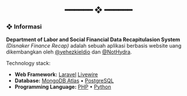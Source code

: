 <h2 align="center"> ━━━━━━  ❖  ━━━━━━ </h2>

### ❖ Informasi

**Department of Labor and Social Financial Data Recapitulasion System** *(Disnaker Finance Recap)* adalah sebuah aplikasi berbasis website uang dikembangkan oleh [@yehezkieldio](https://github.com/yehezkieldio) dan [@NotHydra](https://github.com/NotHydra).

Technology stack:

- **Web Framework:** [Laravel](https://laravel.com/) [Livewire](https://laravel-livewire.com)
- **Database:** [MongoDB Atlas](https://www.mongodb.com/atlas/database) • [PostgreSQL](https://www.postgresql.org/)
- **Programming Language:** [PHP](https://www.php.net/) • [Python](https://www.python.org/)